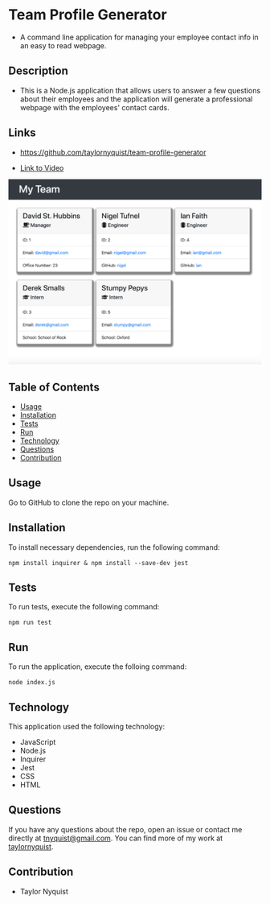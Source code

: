 # Team Profile Generator
* A command line application for managing your employee contact info in an easy to read webpage.

## Description
* This is a Node.js application that allows users to answer a few questions about their employees and the application will generate a professional webpage with the employees' contact cards.

## Links
* https://github.com/taylornyquist/team-profile-generator

* [Link to Video](https://drive.google.com/file/d/1G-w3Ua4BUM5QDyMfq8Pah3PYd8JFhWRg/view)

<img src="./src/screen-shot1.png" alt="" />

## Table of Contents

* [Usage](#usage)
* [Installation](#installation)
* [Tests](#tests)
* [Run](#run)
* [Technology](#technology)
* [Questions](#questions)
* [Contribution](#contribution)

## Usage
Go to GitHub to clone the repo on your machine.

## Installation
To install necessary dependencies, run the following command:

```
npm install inquirer & npm install --save-dev jest
```

## Tests
To run tests, execute the following command:
```
npm run test
```

## Run
To run the application, execute the folloing command:
```
node index.js
```

## Technology
This application used the following technology:

* JavaScript
* Node.js
* Inquirer
* Jest
* CSS
* HTML

## Questions
If you have any questions about the repo, open an issue or contact me directly at tnyquist@gmail.com.  You can find more of my work at [taylornyquist](https://github.com/taylornyquist).


## Contribution
* Taylor Nyquist
